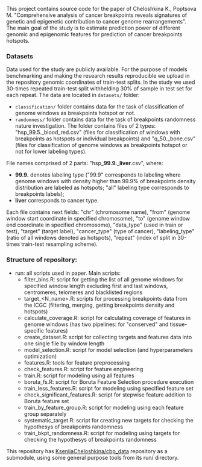 This project contains source code for the paper of Cheloshkina K., Poptsova M. "Comprehensive analysis of cancer breakpoints reveals signatures of genetic and epigenetic contribution to cancer genome rearrangements". The main goal of the study is to estimate prediction power of different genomic and epigenomic features for prediction of cancer breakpoints hotspots.
### Datasets
Data used for the study are publicly available. For the purpose of models benchmarking and making the research results reproducible we upload in the repository  genomic coordinates of train-test splits. In the study we used 30-times repeated train-test split withhelding 30% of sample in test set for each repeat.
The data are located in ` datasets/ ` folder:
 - `classification/` folder contains data for the task of classification of genome windows as breakpoints hotspot or not. 
 - `randomness/` folder contains data for the task of breakpoints randomness nature investigation. 
 The folder contains files of 2 types: "hsp_99.5._blood_red.csv" (files for classification of windows with breakpoints as hotspots or individual breakpoints) and "q_50._bone.csv" (files for classification of genome windows as breakpoints hotspot or not for lower labeling types). 

File names comprised of 2 parts: "hsp_**99.9.**_**liver**.csv", where:
- **99.9.** denotes labeling type ("99.9" corresponds to labeling where genome windows with density higher than 99.9% of breakpoints density distribution are labeled as hotspots; "all" labeling type corresponds to breakpoints labels);
- **liver** corresponds to cancer type.

Each file contains next fields: "chr" (chromosome name), "from" (genome window start coordinate in specified chromosome),  "to" (genome window end coordinate in specified chromosome),	"data_type" (used in train or test),	"target" (target label), 	"cancer_type" (type of cancer),	"labeling_type" (ratio of all windows denoted as hotspots),	"repeat" (index of split in 30-times train-test resampling scheme).

  
### Structure of repository:
- run: all scripts used in paper. Main scripts:
  - filter_bins.R: script for getting the list of all genome windows for specified window length excluding first and last windows, centromeres, telomeres and blacklisted regions
  - target_<N_name>.R: scripts for processing breakpoints data from the ICGC (filtering, merging, getting breakpoints density and hotspots)
  - calculate_coverage.R: script for calculating coverage of features in genome windows (has two pipelines: for "conserved" and tissue-specific features)
  - create_dataset.R: script for collecting targets and features data into one single file by window length
  - model_selection.R: script for model selection (and hyperparameters optimization)
  - features.R: tools for feature preprocessing
  - check_features.R: script for feature engineering 
  - train.R: script for modeling using all features
  - boruta_fs.R: script for Boruta Feature Selection procedure execution 
  - train_less_features.R: script for modeling using specified feature set
  - check_significant_features.R: script for stepwise feature addition to Boruta feature set
  - train_by_feature_group.R: script for modeling using each feature group separately
  - systematic_target.R: script for creating new targets for checking the hypothesys of breakpoints randomness
  - train_bkpt_randomness.R: script for modeling using targets for checking the hypothesys of breakpoints randomness

This repository has [KseniiaCheloshkina/cbp_data](https://github.com/KseniiaCheloshkina/cbp_data/) repository as a submodule, using some general purpose tools from its run/ directory.
